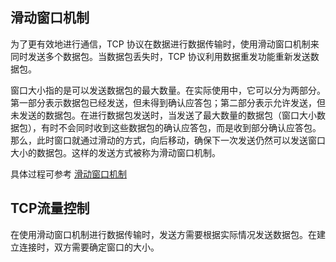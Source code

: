 ## 滑动窗口机制
为了更有效地进行通信，TCP 协议在数据进行数据传输时，使用滑动窗口机制来同时发送多个数据包。当数据包丢失时，TCP 协议利用数据重发功能重新发送数据包。

窗口大小指的是可以发送数据包的最大数量。在实际使用中，它可以分为两部分。第一部分表示数据包已经发送，但未得到确认应答包；第二部分表示允许发送，但未发送的数据包。在进行数据包发送时，当发送了最大数量的数据包（窗口大小数据包），有时不会同时收到这些数据包的确认应答包，而是收到部分确认应答包。  
那么，此时窗口就通过滑动的方式，向后移动，确保下一次发送仍然可以发送窗口大小的数据包。这样的发送方式被称为滑动窗口机制。

具体过程可参考 [滑动窗口机制](./chap2.2_可靠性传输服务.md/##选择重传协议SR)  

## TCP流量控制
在使用滑动窗口机制进行数据传输时，发送方需要根据实际情况发送数据包。在建立连接时，双方需要确定窗口的大小。
